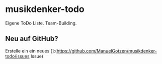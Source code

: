 musikdenker-todo
================

Eigene ToDo Liste. Team-Building.

Neu auf GitHub?
---------------

Erstelle ein ein neues []:(https://github.com/ManuelGotzen/musikdenker-todo/issues Issue)
